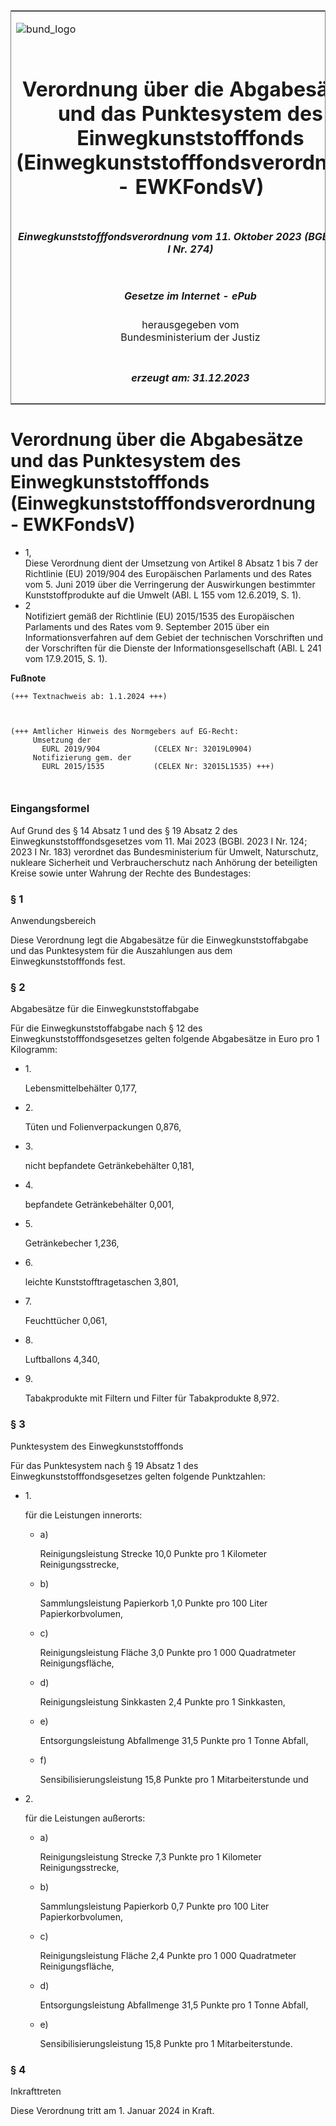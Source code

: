<span id="DECKBLATT.html"></span>

<table border="0" frame="border" width="100%">

<tr valign="top">

<td align="left">

![bund\_logo](BfJ_2021_Web_de_de.gif)

</td>

<td align="right">

 

</td>

</tr>

<tr align="center" valign="middle">

<td colspan="2">

# Verordnung über die Abgabesätze und das Punktesystem des Einwegkunststofffonds (Einwegkunststofffondsverordnung - EWKFondsV)

</td>

</tr>

<tr align="center" valign="middle">

<td colspan="2">

##### Einwegkunststofffondsverordnung vom 11. Oktober 2023 (BGBl. 2023 I Nr. 274)

</td>

</tr>

<tr align="center" valign="middle">

<td colspan="2">

  
  

##### Gesetze im Internet - ePub  
  
herausgegeben vom  
Bundesministerium der Justiz

</td>

</tr>

<tr align="center" valign="bottom">

<td colspan="2">

  
  

##### erzeugt am: 31.12.2023

</td>

</tr>

</table>

<span id="BJNR1120A0023.html"></span>

# Verordnung über die Abgabesätze und das Punktesystem des Einwegkunststofffonds (Einwegkunststofffondsverordnung - EWKFondsV)

<div>

<div class="jnhtml">

  - <span id="BJNR1120A0023.html#F827630_01"></span><!-- FNR_Pos --><span class="FootnoteSuper">1,
    </span>  
    Diese Verordnung dient der Umsetzung von Artikel 8 Absatz 1 bis 7
    der Richtlinie (EU) 2019/904 des Europäischen Parlaments und des
    Rates vom 5. Juni 2019 über die Verringerung der Auswirkungen
    bestimmter Kunststoffprodukte auf die Umwelt (ABl. L 155 vom
    12.6.2019, S. 1).
  - <span id="BJNR1120A0023.html#F827630_02"></span><!-- FNR_Pos --><span class="FootnoteSuper">2
    </span>  
    Notifiziert gemäß der Richtlinie (EU) 2015/1535 des Europäischen
    Parlaments und des Rates vom 9. September 2015 über ein
    Informationsverfahren auf dem Gebiet der technischen Vorschriften
    und der Vorschriften für die Dienste der Informationsgesellschaft
    (ABl. L 241 vom 17.9.2015, S. 1).

</div>

</div>

<div>

  
**Fußnote**

<div class="jnhtml">

<div>

<div class="jurAbsatz">

  

``` 
(+++ Textnachweis ab: 1.1.2024 +++)
 

 
(+++ Amtlicher Hinweis des Normgebers auf EG-Recht: 
     Umsetzung der
       EURL 2019/904            (CELEX Nr: 32019L0904) 
     Notifizierung gem. der
       EURL 2015/1535           (CELEX Nr: 32015L1535) +++)

 
```

</div>

</div>

</div>

</div>

<span id="BJNR1120A0023BJNE000100000.html"></span>

### Eingangsformel  

<div>

<div class="jnhtml">

<div>

<div class="jurAbsatz">

Auf Grund des § 14 Absatz 1 und des § 19 Absatz 2 des
Einwegkunststofffondsgesetzes vom 11. Mai 2023 (BGBl. 2023 I Nr. 124;
2023 I Nr. 183) verordnet das Bundesministerium für Umwelt, Naturschutz,
nukleare Sicherheit und Verbraucherschutz nach Anhörung der beteiligten
Kreise sowie unter Wahrung der Rechte des Bundestages:

</div>

</div>

</div>

</div>

<span id="BJNR1120A0023BJNE000200000.html"></span>

### § 1  
Anwendungsbereich

<div>

<div class="jnhtml">

<div>

<div class="jurAbsatz">

Diese Verordnung legt die Abgabesätze für die Einwegkunststoffabgabe und
das Punktesystem für die Auszahlungen aus dem Einwegkunststofffonds
fest.

</div>

</div>

</div>

</div>

<span id="BJNR1120A0023BJNE000300000.html"></span>

### § 2  
Abgabesätze für die Einwegkunststoffabgabe

<div>

<div class="jnhtml">

<div>

<div class="jurAbsatz">

Für die Einwegkunststoffabgabe nach § 12 des
Einwegkunststofffondsgesetzes gelten folgende Abgabesätze in Euro pro 1
Kilogramm:

  - 1\.
    
    <div>
    
    Lebensmittelbehälter 0,177,
    
    </div>

  - 2\.
    
    <div>
    
    Tüten und Folienverpackungen 0,876,
    
    </div>

  - 3\.
    
    <div>
    
    nicht bepfandete Getränkebehälter 0,181,
    
    </div>

  - 4\.
    
    <div>
    
    bepfandete Getränkebehälter 0,001,
    
    </div>

  - 5\.
    
    <div>
    
    Getränkebecher 1,236,
    
    </div>

  - 6\.
    
    <div>
    
    leichte Kunststofftragetaschen 3,801,
    
    </div>

  - 7\.
    
    <div>
    
    Feuchttücher 0,061,
    
    </div>

  - 8\.
    
    <div>
    
    Luftballons 4,340,
    
    </div>

  - 9\.
    
    <div>
    
    Tabakprodukte mit Filtern und Filter für Tabakprodukte 8,972.
    
    </div>

</div>

</div>

</div>

</div>

<span id="BJNR1120A0023BJNE000400000.html"></span>

### § 3  
Punktesystem des Einwegkunststofffonds

<div>

<div class="jnhtml">

<div>

<div class="jurAbsatz">

Für das Punktesystem nach § 19 Absatz 1 des
Einwegkunststofffondsgesetzes gelten folgende Punktzahlen:

  - 1\.
    
    <div>
    
    für die Leistungen innerorts:
    
      - a)
        
        <div>
        
        Reinigungsleistung Strecke 10,0 Punkte pro 1 Kilometer
        Reinigungsstrecke,
        
        </div>
    
      - b)
        
        <div>
        
        Sammlungsleistung Papierkorb 1,0 Punkte pro 100 Liter
        Papierkorbvolumen,
        
        </div>
    
      - c)
        
        <div>
        
        Reinigungsleistung Fläche 3,0 Punkte pro 1 000 Quadratmeter
        Reinigungsfläche,
        
        </div>
    
      - d)
        
        <div>
        
        Reinigungsleistung Sinkkasten 2,4 Punkte pro 1 Sinkkasten,
        
        </div>
    
      - e)
        
        <div>
        
        Entsorgungsleistung Abfallmenge 31,5 Punkte pro 1 Tonne Abfall,
        
        </div>
    
      - f)
        
        <div>
        
        Sensibilisierungsleistung 15,8 Punkte pro 1 Mitarbeiterstunde
        und
        
        </div>
    
    </div>

  - 2\.
    
    <div>
    
    für die Leistungen außerorts:
    
      - a)
        
        <div>
        
        Reinigungsleistung Strecke 7,3 Punkte pro 1 Kilometer
        Reinigungsstrecke,
        
        </div>
    
      - b)
        
        <div>
        
        Sammlungsleistung Papierkorb 0,7 Punkte pro 100 Liter
        Papierkorbvolumen,
        
        </div>
    
      - c)
        
        <div>
        
        Reinigungsleistung Fläche 2,4 Punkte pro 1 000 Quadratmeter
        Reinigungsfläche,
        
        </div>
    
      - d)
        
        <div>
        
        Entsorgungsleistung Abfallmenge 31,5 Punkte pro 1 Tonne Abfall,
        
        </div>
    
      - e)
        
        <div>
        
        Sensibilisierungsleistung 15,8 Punkte pro 1 Mitarbeiterstunde.
        
        </div>
    
    </div>

</div>

</div>

</div>

</div>

<span id="BJNR1120A0023BJNE000500000.html"></span>

### § 4  
Inkrafttreten

<div>

<div class="jnhtml">

<div>

<div class="jurAbsatz">

Diese Verordnung tritt am 1. Januar 2024 in Kraft.

</div>

</div>

</div>

</div>
